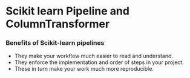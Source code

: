 # Scikit learn Pipeline and ColumnTransformer 


### Benefits of Scikit-learn pipelines

- They make your workflow much easier to read and understand.
- They enforce the implementation and order of steps in your project.
- These in turn make your work much more reproducible.
